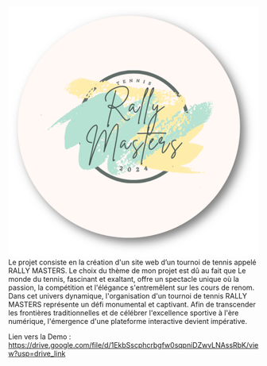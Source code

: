 <p><img src=res/LOGOO.png> Le projet consiste en la création d'un site web d’un tournoi de tennis appelé RALLY MASTERS. Le choix du thème de mon projet est dû au fait que Le monde du tennis, fascinant et exaltant, offre un spectacle unique où la passion, la compétition et l'élégance s'entremêlent sur les cours de renom. Dans cet univers dynamique, l'organisation d'un tournoi de tennis RALLY MASTERS représente un défi monumental et captivant. Afin de transcender les frontières traditionnelles et de célébrer l'excellence sportive à l'ère numérique, l'émergence d'une plateforme interactive devient impérative.</p>
<p class="text">Lien vers la Demo : <a class="link" href="https://drive.google.com/file/d/1EkbSscphcrbgfw0sqpniDZwvLNAssRbK/view?usp=drive_link">https://drive.google.com/file/d/1EkbSscphcrbgfw0sqpniDZwvLNAssRbK/view?usp=drive_link</a></p>

